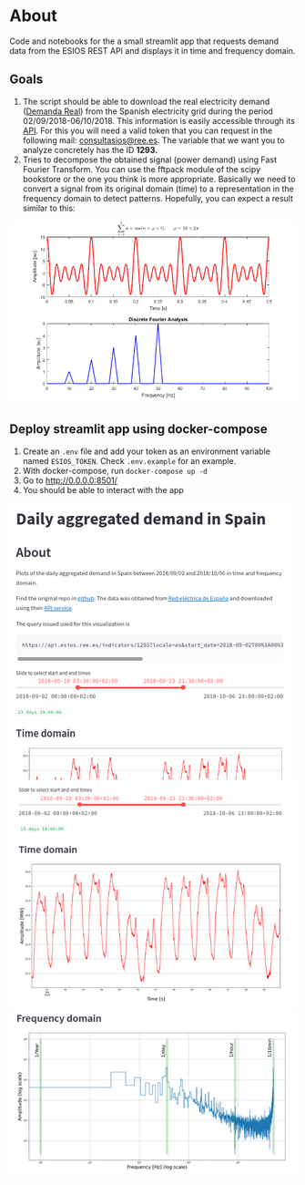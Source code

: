 # About

Code and notebooks for the a small streamlit app that requests demand data from the ESIOS REST API and displays it in time and frequency domain.

## Goals

1. The script should be able to download the real electricity demand ([Demanda Real](https://www.esios.ree.es/es/analisis/1293?vis=1&start_date=16-10-2019T00%3A00&end_date=16-10-2019T23%3A50&compare_start_date=15-10-2019T00%3A00&groupby=minutes10)) from the Spanish electricity grid during the period 02/09/2018-06/10/2018. This information is easily accessible through its [API](https://api.esios.ree.es/). For this you will need a valid token that you can request in the following mail:
   [consultasios@ree.es](mailto:consultasios@ree.es?subject=Solicitud%20de%20token%20personal). The variable that we want you to analyze concretely has the ID **1293.**
2. Tries to decompose the obtained signal (power demand) using Fast Fourier
   Transform. You can use the fftpack module of the scipy bookstore or the
   one you think is more appropriate. Basically we need to convert a signal
   from its original domain (time) to a representation in the frequency
   domain to detect patterns. Hopefully, you can expect a result similar to this:

![example-img](./resources/sample-img.png)

## Deploy streamlit app using docker-compose

1. Create an `.env` file and add your token as an environment variable named `ESIOS_TOKEN`. Check `.env.example` for an example.
2. With docker-compose, run `docker-compose up -d`
3. Go to <http://0.0.0.0:8501/>
4. You should be able to interact with the app

![example-app](./resources/app-example.png)
![example-time](./resources/time.png)
![example-freq](./resources/freq.png)
